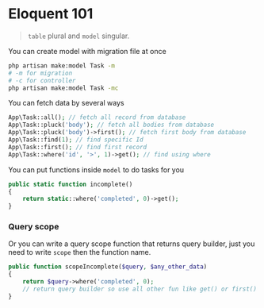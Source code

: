 # Eloquent 101

> <code>table</code> plural and <code>model</code> singular.

You can create model with migration file at once
```bash
php artisan make:model Task -m
# -m for migration
# -c for controller
php artisan make:model Task -mc
```

You can fetch data by several ways
```php
App\Task::all(); // fetch all record from database
App\Task::pluck('body'); // fetch all bodies from database
App\Task::pluck('body')->first(); // fetch first body from database
App\Task::find(1); // find specific Id
App\Task::first(); // find first record
App\Task::where('id', '>', 1)->get(); // find using where
```

You can put functions inside <code>model</code> to do tasks for you
```php
public static function incomplete()
{
    return static::where('completed', 0)->get();
}
```
### Query scope
Or you can write a query scope function that returns query builder, just you need to write <code>scope</code> then the function name.
```php
public function scopeIncomplete($query, $any_other_data)
{
    return $query->where('completed', 0);
    // return query builder so use all other fun like get() or first()
}
```
